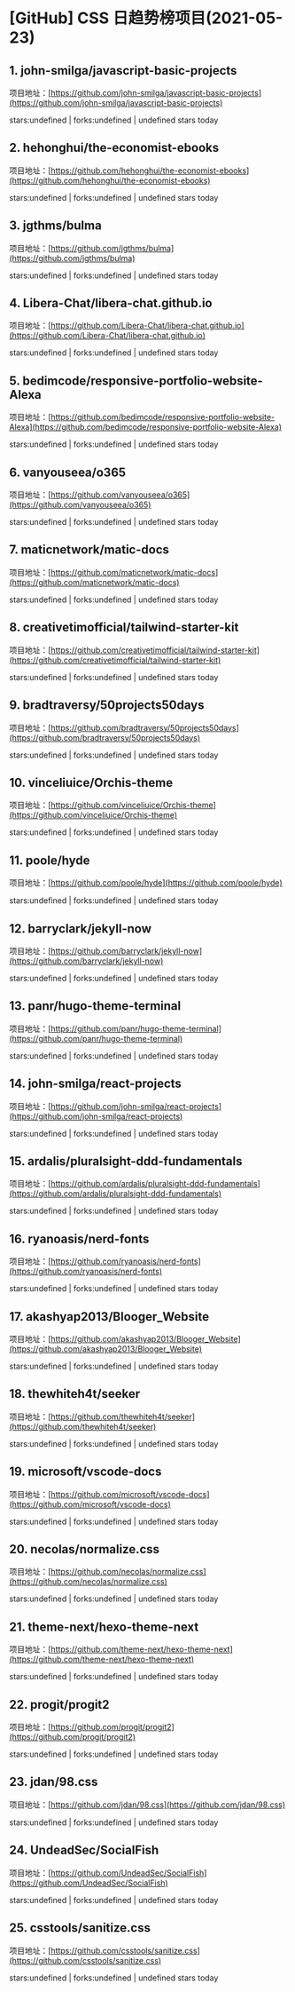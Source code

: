 # [GitHub] CSS 日趋势榜项目(2021-05-23)

## 1. john-smilga/javascript-basic-projects 

项目地址：[https://github.com/john-smilga/javascript-basic-projects](https://github.com/john-smilga/javascript-basic-projects)

stars:undefined | forks:undefined | undefined stars today 



## 2. hehonghui/the-economist-ebooks 

项目地址：[https://github.com/hehonghui/the-economist-ebooks](https://github.com/hehonghui/the-economist-ebooks)

stars:undefined | forks:undefined | undefined stars today 



## 3. jgthms/bulma 

项目地址：[https://github.com/jgthms/bulma](https://github.com/jgthms/bulma)

stars:undefined | forks:undefined | undefined stars today 



## 4. Libera-Chat/libera-chat.github.io 

项目地址：[https://github.com/Libera-Chat/libera-chat.github.io](https://github.com/Libera-Chat/libera-chat.github.io)

stars:undefined | forks:undefined | undefined stars today 



## 5. bedimcode/responsive-portfolio-website-Alexa 

项目地址：[https://github.com/bedimcode/responsive-portfolio-website-Alexa](https://github.com/bedimcode/responsive-portfolio-website-Alexa)

stars:undefined | forks:undefined | undefined stars today 



## 6. vanyouseea/o365 

项目地址：[https://github.com/vanyouseea/o365](https://github.com/vanyouseea/o365)

stars:undefined | forks:undefined | undefined stars today 



## 7. maticnetwork/matic-docs 

项目地址：[https://github.com/maticnetwork/matic-docs](https://github.com/maticnetwork/matic-docs)

stars:undefined | forks:undefined | undefined stars today 



## 8. creativetimofficial/tailwind-starter-kit 

项目地址：[https://github.com/creativetimofficial/tailwind-starter-kit](https://github.com/creativetimofficial/tailwind-starter-kit)

stars:undefined | forks:undefined | undefined stars today 



## 9. bradtraversy/50projects50days 

项目地址：[https://github.com/bradtraversy/50projects50days](https://github.com/bradtraversy/50projects50days)

stars:undefined | forks:undefined | undefined stars today 



## 10. vinceliuice/Orchis-theme 

项目地址：[https://github.com/vinceliuice/Orchis-theme](https://github.com/vinceliuice/Orchis-theme)

stars:undefined | forks:undefined | undefined stars today 



## 11. poole/hyde 

项目地址：[https://github.com/poole/hyde](https://github.com/poole/hyde)

stars:undefined | forks:undefined | undefined stars today 



## 12. barryclark/jekyll-now 

项目地址：[https://github.com/barryclark/jekyll-now](https://github.com/barryclark/jekyll-now)

stars:undefined | forks:undefined | undefined stars today 



## 13. panr/hugo-theme-terminal 

项目地址：[https://github.com/panr/hugo-theme-terminal](https://github.com/panr/hugo-theme-terminal)

stars:undefined | forks:undefined | undefined stars today 



## 14. john-smilga/react-projects 

项目地址：[https://github.com/john-smilga/react-projects](https://github.com/john-smilga/react-projects)

stars:undefined | forks:undefined | undefined stars today 



## 15. ardalis/pluralsight-ddd-fundamentals 

项目地址：[https://github.com/ardalis/pluralsight-ddd-fundamentals](https://github.com/ardalis/pluralsight-ddd-fundamentals)

stars:undefined | forks:undefined | undefined stars today 



## 16. ryanoasis/nerd-fonts 

项目地址：[https://github.com/ryanoasis/nerd-fonts](https://github.com/ryanoasis/nerd-fonts)

stars:undefined | forks:undefined | undefined stars today 



## 17. akashyap2013/Blooger_Website 

项目地址：[https://github.com/akashyap2013/Blooger_Website](https://github.com/akashyap2013/Blooger_Website)

stars:undefined | forks:undefined | undefined stars today 



## 18. thewhiteh4t/seeker 

项目地址：[https://github.com/thewhiteh4t/seeker](https://github.com/thewhiteh4t/seeker)

stars:undefined | forks:undefined | undefined stars today 



## 19. microsoft/vscode-docs 

项目地址：[https://github.com/microsoft/vscode-docs](https://github.com/microsoft/vscode-docs)

stars:undefined | forks:undefined | undefined stars today 



## 20. necolas/normalize.css 

项目地址：[https://github.com/necolas/normalize.css](https://github.com/necolas/normalize.css)

stars:undefined | forks:undefined | undefined stars today 



## 21. theme-next/hexo-theme-next 

项目地址：[https://github.com/theme-next/hexo-theme-next](https://github.com/theme-next/hexo-theme-next)

stars:undefined | forks:undefined | undefined stars today 



## 22. progit/progit2 

项目地址：[https://github.com/progit/progit2](https://github.com/progit/progit2)

stars:undefined | forks:undefined | undefined stars today 



## 23. jdan/98.css 

项目地址：[https://github.com/jdan/98.css](https://github.com/jdan/98.css)

stars:undefined | forks:undefined | undefined stars today 



## 24. UndeadSec/SocialFish 

项目地址：[https://github.com/UndeadSec/SocialFish](https://github.com/UndeadSec/SocialFish)

stars:undefined | forks:undefined | undefined stars today 



## 25. csstools/sanitize.css 

项目地址：[https://github.com/csstools/sanitize.css](https://github.com/csstools/sanitize.css)

stars:undefined | forks:undefined | undefined stars today 



